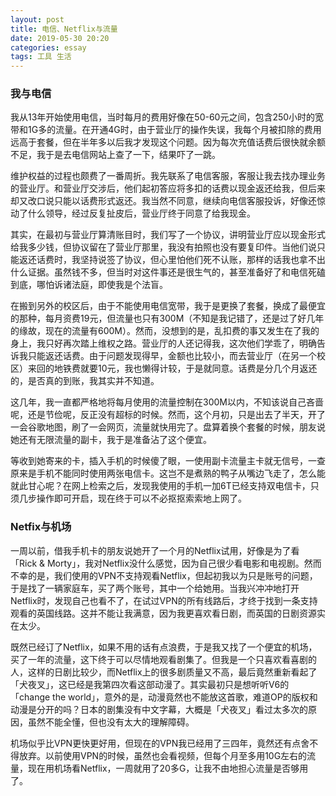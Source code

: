 ```yaml
---
layout: post
title: 电信、Netflix与流量
date: 2019-05-30 20:20
categories: essay
tags: 工具 生活
---
```


### 我与电信

我从13年开始使用电信，当时每月的费用好像在50-60元之间，包含250小时的宽带和1G多的流量。在开通4G时，由于营业厅的操作失误，我每个月被扣除的费用远高于套餐，但在半年多以后我才发现这个问题。因为每次充值话费后很快就余额不足，我于是去电信网站上查了一下，结果吓了一跳。

维护权益的过程也颇费了一番周折。我先联系了电信客服，客服让我去找办理业务的营业厅。和营业厅交涉后，他们起初答应将多扣的话费以现金返还给我，但后来却又改口说只能以话费形式返还。我当然不同意，继续向电信客服投诉，好像还惊动了什么领导，经过反复扯皮后，营业厅终于同意了给我现金。

其实，在最初与营业厅算清账目时，我们写了一个协议，讲明营业厅应以现金形式给我多少钱，但协议留在了营业厅那里，我没有拍照也没有要复印件。当他们说只能返还话费时，我坚持说签了协议，但心里怕他们死不认账，那样的话我也拿不出什么证据。虽然钱不多，但当时对这件事还是很生气的，甚至准备好了和电信死磕到底，哪怕诉诸法庭，即使我是个法盲。

在搬到另外的校区后，由于不能使用电信宽带，我于是更换了套餐，换成了最便宜的那种，每月资费19元，但流量也只有300M（不知是我记错了，还是过了好几年的缘故，现在的流量有600M）。然而，没想到的是，乱扣费的事又发生在了我的身上，我只好再次踏上维权之路。营业厅的人还记得我，这次他们学乖了，明确告诉我只能返还话费。由于问题发现得早，金额也比较小，而去营业厅（在另一个校区）来回的地铁费就要10元，我也懒得计较，于是就同意。话费是分几个月返还的，是否真的到账，我其实并不知道。

这几年，我一直都严格地将每月使用的流量控制在300M以内，不知该说自己吝啬呢，还是节俭呢，反正没有超标的时候。然而，这个月初，只是出去了半天，开了一会谷歌地图，刷了一会网页，流量就快用完了。盘算着换个套餐的时候，朋友说她还有无限流量的副卡，我于是准备沾了这个便宜。

等收到她寄来的卡，插入手机的时候傻了眼，一使用副卡流量主卡就无信号，一查原来是手机不能同时使用两张电信卡。这岂不是煮熟的鸭子从嘴边飞走了，怎么能就此甘心呢？在网上检索之后，发现我使用的手机一加6T已经支持双电信卡，只须几步操作即可开启，现在终于可以不必抠抠索索地上网了。

### Netfix与机场

一周以前，借我手机卡的朋友说她开了一个月的Netflix试用，好像是为了看「Rick & Morty」，我对Netflix没什么感觉，因为自己很少看电影和电视剧。然而不幸的是，我们使用的VPN不支持观看Netflix，但起初我以为只是账号的问题，于是找了一辆家庭车，买了两个账号，其中一个给她用。当我兴冲冲地打开Netflix时，发现自己也看不了，在试过VPN的所有线路后，才终于找到一条支持观看的英国线路。这并不能让我满意，因为我更喜欢看日剧，而英国的日剧资源实在太少。

既然已经订了Netflix，如果不用的话有点浪费，于是我又找了一个便宜的机场，买了一年的流量，这下终于可以尽情地观看剧集了。但我是一个只喜欢看喜剧的人，这样的日剧比较少，而Netflix上的很多剧质量又不高，最后竟然重新看起了「犬夜叉」，这已经是我第四次看这部动漫了。其实最初只是想听听V6的「change the world」，意外的是，动漫竟然也不能放这首歌，难道OP的版权和动漫是分开的吗？日本的剧集没有中文字幕，大概是「犬夜叉」看过太多次的原因，虽然不能全懂，但也没有太大的理解障碍。

机场似乎比VPN更快更好用，但现在的VPN我已经用了三四年，竟然还有点舍不得放弃。以前使用VPN的时候，虽然也会看视频，但每个月至多用10G左右的流量，现在用机场看Netflix，一周就用了20多G，让我不由地担心流量是否够用了。
